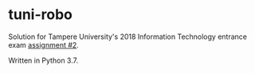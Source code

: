 # tuni-robo

Solution for Tampere University's 2018 Information Technology entrance exam
[assignment #2](https://www.tuni.fi/sites/default/files/2019-03/tietojenkasittelytiede-valintakoe-2018.pdf).

Written in Python 3.7.
